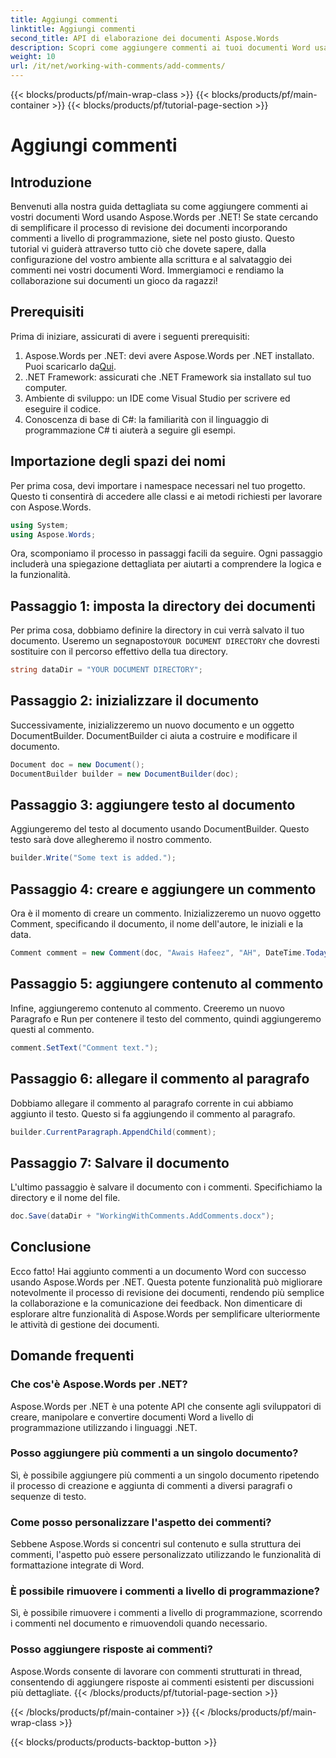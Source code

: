 ```yaml
---
title: Aggiungi commenti
linktitle: Aggiungi commenti
second_title: API di elaborazione dei documenti Aspose.Words
description: Scopri come aggiungere commenti ai tuoi documenti Word usando Aspose.Words per .NET con la nostra guida. Migliora il tuo processo di collaborazione sui documenti senza sforzo.
weight: 10
url: /it/net/working-with-comments/add-comments/
---
```


{{< blocks/products/pf/main-wrap-class >}}
{{< blocks/products/pf/main-container >}}
{{< blocks/products/pf/tutorial-page-section >}}

# Aggiungi commenti

## Introduzione

Benvenuti alla nostra guida dettagliata su come aggiungere commenti ai vostri documenti Word usando Aspose.Words per .NET! Se state cercando di semplificare il processo di revisione dei documenti incorporando commenti a livello di programmazione, siete nel posto giusto. Questo tutorial vi guiderà attraverso tutto ciò che dovete sapere, dalla configurazione del vostro ambiente alla scrittura e al salvataggio dei commenti nei vostri documenti Word. Immergiamoci e rendiamo la collaborazione sui documenti un gioco da ragazzi!

## Prerequisiti

Prima di iniziare, assicurati di avere i seguenti prerequisiti:

1. Aspose.Words per .NET: devi avere Aspose.Words per .NET installato. Puoi scaricarlo da[Qui](https://releases.aspose.com/words/net/).
2. .NET Framework: assicurati che .NET Framework sia installato sul tuo computer.
3. Ambiente di sviluppo: un IDE come Visual Studio per scrivere ed eseguire il codice.
4. Conoscenza di base di C#: la familiarità con il linguaggio di programmazione C# ti aiuterà a seguire gli esempi.

## Importazione degli spazi dei nomi

Per prima cosa, devi importare i namespace necessari nel tuo progetto. Questo ti consentirà di accedere alle classi e ai metodi richiesti per lavorare con Aspose.Words.

```csharp
using System;
using Aspose.Words;
```

Ora, scomponiamo il processo in passaggi facili da seguire. Ogni passaggio includerà una spiegazione dettagliata per aiutarti a comprendere la logica e la funzionalità.

## Passaggio 1: imposta la directory dei documenti

 Per prima cosa, dobbiamo definire la directory in cui verrà salvato il tuo documento. Useremo un segnaposto`YOUR DOCUMENT DIRECTORY` che dovresti sostituire con il percorso effettivo della tua directory.

```csharp
string dataDir = "YOUR DOCUMENT DIRECTORY";
```

## Passaggio 2: inizializzare il documento

Successivamente, inizializzeremo un nuovo documento e un oggetto DocumentBuilder. DocumentBuilder ci aiuta a costruire e modificare il documento.

```csharp
Document doc = new Document();
DocumentBuilder builder = new DocumentBuilder(doc);
```

## Passaggio 3: aggiungere testo al documento

Aggiungeremo del testo al documento usando DocumentBuilder. Questo testo sarà dove allegheremo il nostro commento.

```csharp
builder.Write("Some text is added.");
```

## Passaggio 4: creare e aggiungere un commento

Ora è il momento di creare un commento. Inizializzeremo un nuovo oggetto Comment, specificando il documento, il nome dell'autore, le iniziali e la data.

```csharp
Comment comment = new Comment(doc, "Awais Hafeez", "AH", DateTime.Today);
```

## Passaggio 5: aggiungere contenuto al commento

Infine, aggiungeremo contenuto al commento. Creeremo un nuovo Paragrafo e Run per contenere il testo del commento, quindi aggiungeremo questi al commento.

```csharp
comment.SetText("Comment text.");
```

## Passaggio 6: allegare il commento al paragrafo

Dobbiamo allegare il commento al paragrafo corrente in cui abbiamo aggiunto il testo. Questo si fa aggiungendo il commento al paragrafo.

```csharp
builder.CurrentParagraph.AppendChild(comment);
```

## Passaggio 7: Salvare il documento

L'ultimo passaggio è salvare il documento con i commenti. Specifichiamo la directory e il nome del file.

```csharp
doc.Save(dataDir + "WorkingWithComments.AddComments.docx");
```

## Conclusione

Ecco fatto! Hai aggiunto commenti a un documento Word con successo usando Aspose.Words per .NET. Questa potente funzionalità può migliorare notevolmente il processo di revisione dei documenti, rendendo più semplice la collaborazione e la comunicazione dei feedback. Non dimenticare di esplorare altre funzionalità di Aspose.Words per semplificare ulteriormente le attività di gestione dei documenti.

## Domande frequenti

### Che cos'è Aspose.Words per .NET?

Aspose.Words per .NET è una potente API che consente agli sviluppatori di creare, manipolare e convertire documenti Word a livello di programmazione utilizzando i linguaggi .NET.

### Posso aggiungere più commenti a un singolo documento?

Sì, è possibile aggiungere più commenti a un singolo documento ripetendo il processo di creazione e aggiunta di commenti a diversi paragrafi o sequenze di testo.

### Come posso personalizzare l'aspetto dei commenti?

Sebbene Aspose.Words si concentri sul contenuto e sulla struttura dei commenti, l'aspetto può essere personalizzato utilizzando le funzionalità di formattazione integrate di Word.

### È possibile rimuovere i commenti a livello di programmazione?

Sì, è possibile rimuovere i commenti a livello di programmazione, scorrendo i commenti nel documento e rimuovendoli quando necessario.

### Posso aggiungere risposte ai commenti?

Aspose.Words consente di lavorare con commenti strutturati in thread, consentendo di aggiungere risposte ai commenti esistenti per discussioni più dettagliate.
{{< /blocks/products/pf/tutorial-page-section >}}

{{< /blocks/products/pf/main-container >}}
{{< /blocks/products/pf/main-wrap-class >}}

{{< blocks/products/products-backtop-button >}}
